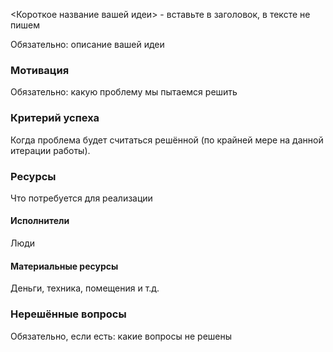 <Короткое название вашей идеи> - вставьте в заголовок, в тексте не пишем

Обязательно: описание вашей идеи

### Мотивация

Обязательно: какую проблему мы пытаемся решить

### Критерий успеха

Когда проблема будет считаться решённой (по крайней мере на данной итерации работы).

### Ресурсы

Что потребуется для реализации

#### Исполнители

Люди

#### Материальные ресурсы

Деньги, техника, помещения и т.д.

### Нерешённые вопросы

Обязательно, если есть: какие вопросы не решены
